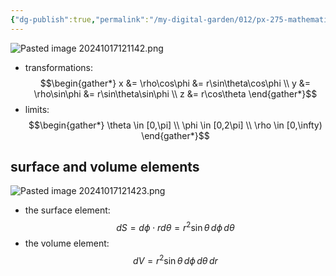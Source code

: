 ```yaml
---
{"dg-publish":true,"permalink":"/my-digital-garden/012/px-275-mathematical-methods/b-coordinate-systems-and-integration/b1-coordinate-systems/px-275-b1e-spherical-polar-coordinates/","created":"2024-11-25T10:50:32.000+00:00","updated":"2024-11-26T10:04:35.341+00:00"}
---
```


![Pasted image 20241017121142.png](/img/user/pics/Pasted%20image%2020241017121142.png)
- transformations: 
$$\begin{gather*}
	x &= \rho\cos\phi &= r\sin\theta\cos\phi \\
	y &= \rho\sin\phi &=  r\sin\theta\sin\phi \\
	z &= r\cos\theta
\end{gather*}$$
- limits: 
$$\begin{gather*}
	\theta \in [0,\pi] \\
	\phi \in [0,2\pi] \\
	\rho \in [0,\infty)
\end{gather*}$$
## surface and volume elements
![Pasted image 20241017121423.png](/img/user/pics/Pasted%20image%2020241017121423.png)
- the surface element: 
$$dS = d\phi \cdot r d\theta= r^{2}\sin\theta\,d\phi\,d\theta$$
- the volume element: 
$$dV = r^{2}\sin\theta\,d\phi\,d\theta\,dr$$